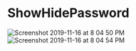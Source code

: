 # ShowHidePassword

![Screenshot 2019-11-16 at 8 04 50 PM](https://user-images.githubusercontent.com/38103919/68994744-8bbc6c00-08ac-11ea-9a9c-ca5c3a9d5ffa.png)
![Screenshot 2019-11-16 at 8 04 54 PM](https://user-images.githubusercontent.com/38103919/68994745-8bbc6c00-08ac-11ea-9597-5aa1755a4ce3.png)
